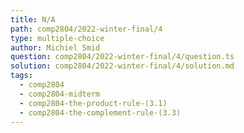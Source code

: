```yaml
---
title: N/A
path: comp2804/2022-winter-final/4
type: multiple-choice
author: Michiel Smid
question: comp2804/2022-winter-final/4/question.ts
solution: comp2804/2022-winter-final/4/solution.md
tags:
  - comp2804
  - comp2804-midterm
  - comp2804-the-product-rule-(3.1)
  - comp2804-the-complement-rule-(3.3)
---
```

